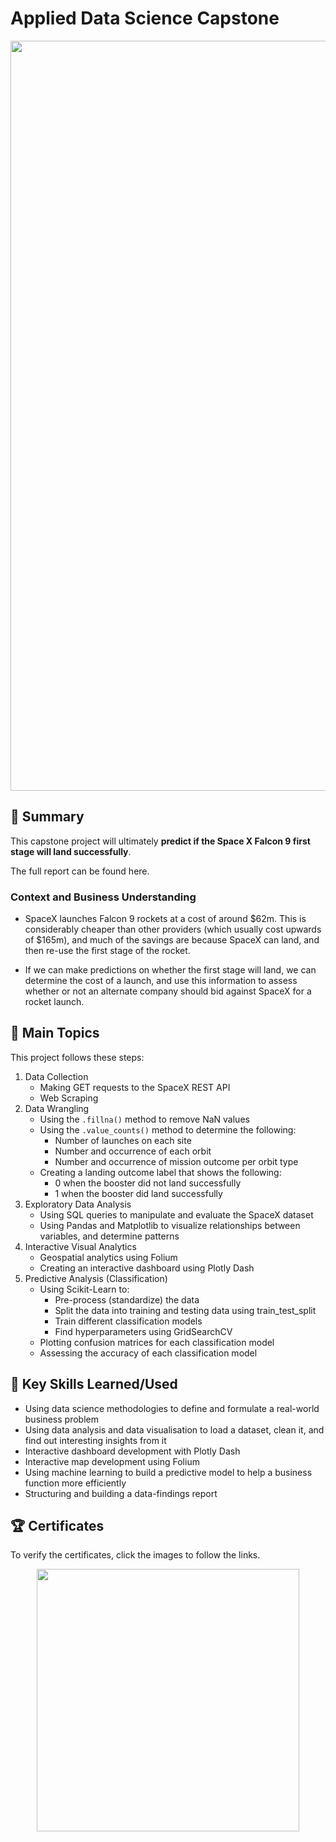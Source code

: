 # Applied Data Science Capstone
<p align="center">
  <img src="https://github-production-user-asset-6210df.s3.amazonaws.com/83721127/260605984-02bedc6f-5626-41a6-be2e-ec720464cf15.png" width="1200">
</p>

## 📄 Summary
This capstone project will ultimately **predict if the Space X Falcon 9 first stage will land successfully**. 

The full report can be found here.

### Context and Business Understanding
- SpaceX launches Falcon 9 rockets at a cost of around $62m. This is considerably cheaper than other providers (which usually cost upwards of $165m), and much of the savings are because SpaceX can land, and then re-use the first stage of the rocket. 

- If we can make predictions on whether the first stage will land, we can determine the cost of a launch, and use this information to assess whether or not an alternate company should bid against SpaceX for a rocket launch.

## 📑 Main Topics 
This project follows these steps:
1. Data Collection
    - Making GET requests to the SpaceX REST API
    - Web Scraping
2. Data Wrangling
    - Using the `.fillna()` method to remove NaN values
    - Using the `.value_counts()` method to determine the following:
        - Number of launches on each site
        - Number and occurrence of each orbit
        - Number and occurrence of mission outcome per orbit type
    - Creating a landing outcome label that shows the following:
        - 0 when the booster did not land successfully
        - 1 when the booster did land successfully
3. Exploratory Data Analysis
    - Using SQL queries to manipulate and evaluate the SpaceX dataset
    - Using Pandas and Matplotlib to visualize relationships between variables, and determine patterns
4. Interactive Visual Analytics
    - Geospatial analytics using Folium
    - Creating an interactive dashboard using Plotly Dash
5. Predictive Analysis (Classification)
    - Using Scikit-Learn to:
        - Pre-process (standardize) the data
        - Split the data into training and testing data using train_test_split
        - Train different classification models
        - Find hyperparameters using GridSearchCV
    - Plotting confusion matrices for each classification model
    - Assessing the accuracy of each classification model



## 🔑 Key Skills Learned/Used 
- Using data science methodologies to define and formulate a real-world business problem
- Using data analysis and data visualisation to load a dataset, clean it, and find out interesting insights from it
- Interactive dashboard development with Plotly Dash
- Interactive map development using Folium
- Using machine learning to build a predictive model to help a business function more efficiently
- Structuring and building a data-findings report

## 🏆 Certificates 
To verify the certificates, click the images to follow the links.

<p align="middle">
  <a href="https://coursera.org/verify/professional-cert/STLAZ8VW6REZ"><img src="https://github-production-user-asset-6210df.s3.amazonaws.com/83721127/260717456-639e1b9e-ae0b-4748-83c1-b5f7b6c2182e.png" height="420"></a>
</p>

